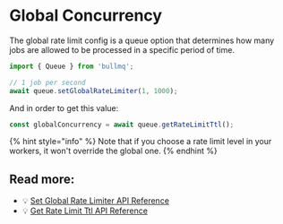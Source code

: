 # Global Concurrency

The global rate limit config is a queue option that determines how many jobs are allowed to be processed in a specific period of time.

```typescript
import { Queue } from 'bullmq';

// 1 job per second
await queue.setGlobalRateLimiter(1, 1000);
```

And in order to get this value:

```typescript
const globalConcurrency = await queue.getRateLimitTtl();
```

{% hint style="info" %}
Note that if you choose a rate limit level in your workers, it won't override the global one.
{% endhint %}

## Read more:

- 💡 [Set Global Rate Limiter API Reference](https://api.docs.bullmq.io/classes/v5.Queue.html#setglobalratelimiter)
- 💡 [Get Rate Limit Ttl API Reference](https://api.docs.bullmq.io/classes/v5.Queue.html#getratelimitttl)
